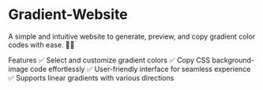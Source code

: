 # Gradient-Website

A simple and intuitive website to generate, preview, and copy gradient color codes with ease. 🎨✨

Features 
  ✅ Select and customize gradient colors 
  ✅ Copy CSS background-image code effortlessly 
  ✅ User-friendly interface for seamless experience 
  ✅ Supports linear gradients with various directions
